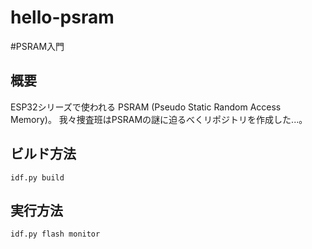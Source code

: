 # hello-psram

#PSRAM入門

## 概要

ESP32シリーズで使われる PSRAM (Pseudo Static Random Access Memory)。
我々捜査班はPSRAMの謎に迫るべくリポジトリを作成した...。

## ビルド方法

~~~
idf.py build
~~~

## 実行方法

~~~
idf.py flash monitor
~~~
